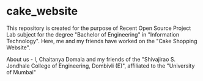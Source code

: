 # cake_website
This repository is created for the purpose of Recent Open Source Project Lab subject for the degree "Bachelor of Engineering" in "Information Technology". Here, me and my friends have worked on the "Cake Shopping Website".

About us - I, Chaitanya Domala and my friends of the "Shivajirao S. Jondhale College of Engineering, Dombivli (E)", affiliated to the "University of Mumbai"
